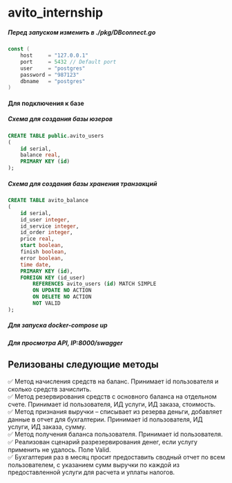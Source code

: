 # avito_internship
##### Перед запуском изменить в ./pkg/DBconnect.go
```go
const (
	host     = "127.0.0.1"
	port     = 5432 // Default port
	user     = "postgres"
	password = "987123"
	dbname   = "postgres"
)
```
#### Для подключения к базе
 
##### Схема для создания базы юзеров
```sql
CREATE TABLE public.avito_users
(
    id serial,
    balance real,
    PRIMARY KEY (id)
);
```
##### Схема для создания базы хранения транзакций
```sql
CREATE TABLE avito_balance
(
    id serial,
    id_user integer,
    id_service integer,
    id_order integer,
    price real,
    start boolean,
    finish boolean,
    error boolean,
    time date,
    PRIMARY KEY (id),
    FOREIGN KEY (id_user)
        REFERENCES avito_users (id) MATCH SIMPLE
        ON UPDATE NO ACTION
        ON DELETE NO ACTION
        NOT VALID
);
```
##### Для запуска docker-compose up
##### Для просмотра API, IP:8000/swagger
## Релизованы следующие методы
:white_check_mark: Метод начисления средств на баланс. Принимает id пользователя и сколько средств зачислить.  
:white_check_mark: Метод резервирования средств с основного баланса на отдельном счете. Принимает id пользователя, ИД услуги, ИД заказа, стоимость.  
:white_check_mark: Метод признания выручки – списывает из резерва деньги, добавляет данные в отчет для бухгалтерии. Принимает id пользователя, ИД услуги, ИД заказа, сумму.  
:white_check_mark: Метод получения баланса пользователя. Принимает id пользователя.  
:white_check_mark: Реализован сценарий разрезервирования денег, если услугу применить не удалось. Поле Valid.  
:white_check_mark: Бухгалтерия раз в месяц просит предоставить сводный отчет по всем пользователем, с указанием сумм выручки по каждой из предоставленной услуги для расчета и уплаты налогов.